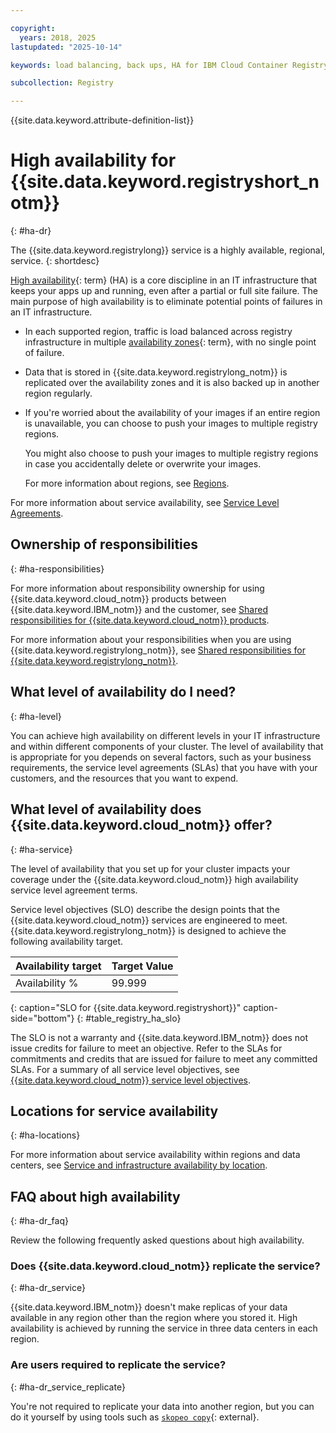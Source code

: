 ```yaml
---

copyright:
  years: 2018, 2025
lastupdated: "2025-10-14"

keywords: load balancing, back ups, HA for IBM Cloud Container Registry, DR for IBM Cloud Container Registry, high availability for IBM Cloud Container Registry, disaster recovery for IBM Cloud Container Registry, failover for IBM Cloud Container Registry, high availability, replicate the data, replicate the service, availability, responsibilities, location, service, region

subcollection: Registry

---
```


{{site.data.keyword.attribute-definition-list}}

# High availability for {{site.data.keyword.registryshort_notm}}
{: #ha-dr}

The {{site.data.keyword.registrylong}} service is a highly available, regional, service.
{: shortdesc}

[High availability](#x2284708){: term} (HA) is a core discipline in an IT infrastructure that keeps your apps up and running, even after a partial or full site failure. The main purpose of high availability is to eliminate potential points of failures in an IT infrastructure.

- In each supported region, traffic is load balanced across registry infrastructure in multiple [availability zones](#x7018171){: term}, with no single point of failure.
- Data that is stored in {{site.data.keyword.registrylong_notm}} is replicated over the availability zones and it is also backed up in another region regularly.
- If you're worried about the availability of your images if an entire region is unavailable, you can choose to push your images to multiple registry regions.

    You might also choose to push your images to multiple registry regions in case you accidentally delete or overwrite your images.

    For more information about regions, see [Regions](/docs/Registry?topic=Registry-registry_overview#registry_regions).

For more information about service availability, see [Service Level Agreements](/docs/overview?topic=overview-slas).

## Ownership of responsibilities
{: #ha-responsibilities}

For more information about responsibility ownership for using {{site.data.keyword.cloud_notm}} products between {{site.data.keyword.IBM_notm}} and the customer, see [Shared responsibilities for {{site.data.keyword.cloud_notm}} products](/docs/overview?topic=overview-shared-responsibilities).

For more information about your responsibilities when you are using {{site.data.keyword.registrylong_notm}}, see [Shared responsibilities for {{site.data.keyword.registrylong_notm}}](/docs/Registry?topic=Registry-registry_responsibilities).

## What level of availability do I need?
{: #ha-level}

You can achieve high availability on different levels in your IT infrastructure and within different components of your cluster. The level of availability that is appropriate for you depends on several factors, such as your business requirements, the service level agreements (SLAs) that you have with your customers, and the resources that you want to expend.

## What level of availability does {{site.data.keyword.cloud_notm}} offer?
{: #ha-service}

The level of availability that you set up for your cluster impacts your coverage under the {{site.data.keyword.cloud_notm}} high availability service level agreement terms.

Service level objectives (SLO) describe the design points that the {{site.data.keyword.cloud_notm}} services are engineered to meet. {{site.data.keyword.registrylong_notm}} is designed to achieve the following availability target.

| Availability target | Target Value |
|---------------------|--------------|
| Availability % | 99.999 |
{: caption="SLO for {{site.data.keyword.registryshort}}" caption-side="bottom"}
{: #table_registry_ha_slo}

The SLO is not a warranty and {{site.data.keyword.IBM_notm}} does not issue credits for failure to meet an objective. Refer to the SLAs for commitments and credits that are issued for failure to meet any committed SLAs. For a summary of all service level objectives, see [{{site.data.keyword.cloud_notm}} service level objectives](/docs/resiliency?topic=resiliency-slo).

## Locations for service availability
{: #ha-locations}

For more information about service availability within regions and data centers, see [Service and infrastructure availability by location](/docs/overview?topic=overview-services_region).

## FAQ about high availability
{: #ha-dr_faq}

Review the following frequently asked questions about high availability.

### Does {{site.data.keyword.cloud_notm}} replicate the service?
{: #ha-dr_service}

{{site.data.keyword.IBM_notm}} doesn't make replicas of your data available in any region other than the region where you stored it. High availability is achieved by running the service in three data centers in each region.

### Are users required to replicate the service?
{: #ha-dr_service_replicate}

You're not required to replicate your data into another region, but you can do it yourself by using tools such as [`skopeo copy`](https://github.com/containers/skopeo/blob/main/docs/skopeo-copy.1.md){: external}.
